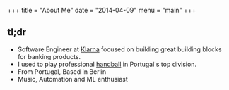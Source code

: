 +++
title = "About Me"
date = "2014-04-09"
menu = "main"
+++

## tl;dr
- Software Engineer at [Klarna](https://klarna.com) focused on building great building blocks for banking products. 
- I used to play professional [handball](https://www.zerozero.pt/news.php?id=276863) in Portugal's top division.
- From Portugal, Based in Berlin 
- Music, Automation and ML enthusiast

